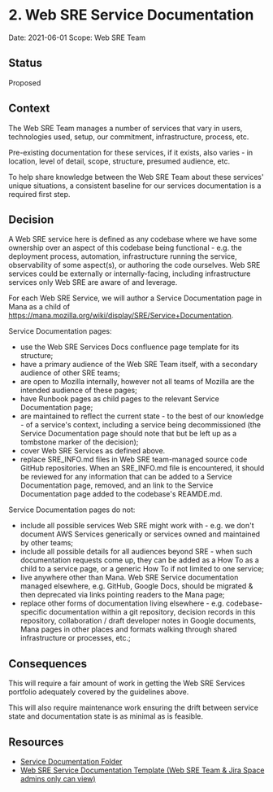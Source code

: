 # 2. Web SRE Service Documentation

Date: 2021-06-01
Scope: Web SRE Team

## Status

Proposed

## Context

The Web SRE Team manages a number of services that vary in users, technologies used, setup, our commitment, infrastructure, process, etc. 

Pre-existing documentation for these services, if it exists, also varies - in location, level of detail, scope, structure, presumed audience, etc.

To help share knowledge between the Web SRE Team about these services' unique situations, a consistent baseline for our services documentation is a required first step.

## Decision

A Web SRE service here is defined as any codebase where we have some ownership over an aspect of this codebase being functional - e.g. the deployment process, automation, infrastructure running the service, observability of some aspect(s), or authoring the code ourselves. Web SRE services could be externally or internally-facing, including infrastructure services only Web SRE are aware of and leverage.

For each Web SRE Service, we will author a Service Documentation page in Mana as a child of https://mana.mozilla.org/wiki/display/SRE/Service+Documentation.

Service Documentation pages:
* use the Web SRE Services Docs confluence page template for its structure;
* have a primary audience of the Web SRE Team itself, with a secondary audience of other SRE teams;
* are open to Mozilla internally, however not all teams of Mozilla are the intended audience of these pages;
* have Runbook pages as child pages to the relevant Service Documentation page;
* are maintained to reflect the current state - to the best of our knowledge - of a service's context, including a service being decommissioned (the Service Documentation page should note that but be left up as a tombstone marker of the decision);
* cover Web SRE Services as defined above.
* replace SRE_INFO.md files in Web SRE team-managed source code GitHub repositories. When an SRE_INFO.md file is encountered, it should be reviewed for any information that can be added to a Service Documentation page, removed, and an link to the Service Documentation page added to the codebase's REAMDE.md.

Service Documentation pages do not:
* include all possible services Web SRE might work with - e.g. we don't document AWS Services generically or services owned and maintained by other teams; 
* include all possible details for all audiences beyond SRE - when such documentation requests come up, they can be added as a How To as a child to a service page, or a generic How To if not limited to one service;
* live anywhere other than Mana. Web SRE Service documentation managed elsewhere, e.g. GitHub, Google Docs, should be migrated & then deprecated via links pointing readers to the Mana page;
* replace other forms of documentation living elsewhere - e.g. codebase-specific documentation within a git repository, decision records in this repository, collaboration / draft developer notes in Google documents, Mana pages in other places and formats walking through shared infrastructure or processes, etc.;

## Consequences

This will require a fair amount of work in getting the Web SRE Services portfolio adequately covered by the guidelines above.

This will also require maintenance work ensuring the drift between service state and documentation state is as minimal as is feasible.

## Resources

* [Service Documentation Folder](https://mana.mozilla.org/wiki/display/SRE/Service+Documentation)
* [Web SRE Service Documentation Template (Web SRE Team & Jira Space admins only can view)](https://mana.mozilla.org/wiki/pages/templates2/viewpagetemplate.action?entityId=131596432&key=SRE)
